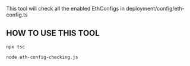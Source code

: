 This tool will check all the enabled EthConfigs in deployment/config/eth-config.ts

## HOW TO USE THIS TOOL
```
npx tsc

node eth-config-checking.js 

```